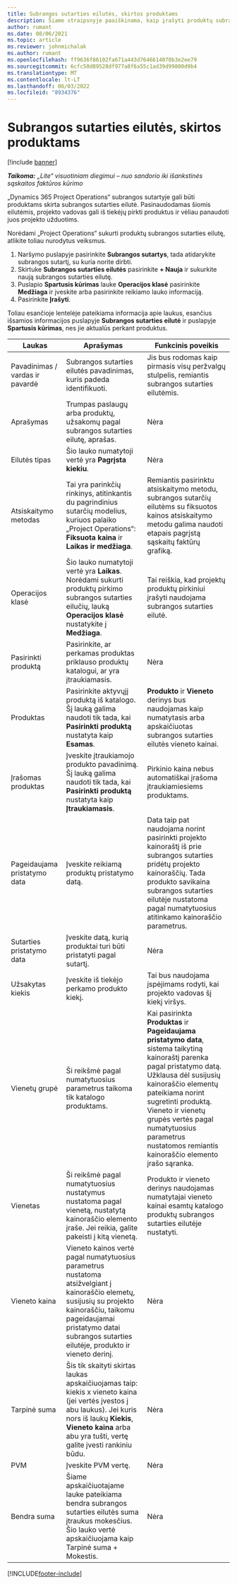 ```yaml
---
title: Subrangos sutarties eilutės, skirtos produktams
description: Šiame straipsnyje paaiškinama, kaip įrašyti produktų subrangos eilutes ir naudoti įvairius laukus produktų pirkimams iš tiekėjų įrašyti.
author: rumant
ms.date: 08/06/2021
ms.topic: article
ms.reviewer: johnmichalak
ms.author: rumant
ms.openlocfilehash: ff9636f86102fa671a443d7646614070b3e2ee79
ms.sourcegitcommit: 6cfc50d89528df977a8f6a55c1ad39d99800d9b4
ms.translationtype: MT
ms.contentlocale: lt-LT
ms.lasthandoff: 06/03/2022
ms.locfileid: "8934376"
---
```

# <a name="subcontract-lines-for-products"></a>Subrangos sutarties eilutės, skirtos produktams

[!include [banner](../../includes/dataverse-preview.md)]

_**Taikoma:** „Lite“ visuotiniam diegimui – nuo sandorio iki išankstinės sąskaitos faktūros kūrimo_

„Dynamics 365 Project Operations“ subrangos sutartyje gali būti produktams skirta subrangos sutarties eilutė. Pasinaudodamas šiomis eilutėmis, projekto vadovas gali iš tiekėjų pirkti produktus ir vėliau panaudoti juos projekto užduotims.

Norėdami „Project Operations“ sukurti produktų subrangos sutarties eilutę, atlikite toliau nurodytus veiksmus.

1. Naršymo puslapyje pasirinkite **Subrangos sutartys**, tada atidarykite subrangos sutartį, su kuria norite dirbti. 
2. Skirtuke **Subrangos sutarties eilutės** pasirinkite **+ Nauja** ir sukurkite naują subrangos sutarties eilutę.
3. Puslapio **Spartusis kūrimas** lauke **Operacijos klasė** pasirinkite **Medžiaga** ir įveskite arba pasirinkite reikiamo lauko informaciją. 
4. Pasirinkite **Įrašyti**.

Toliau esančioje lentelėje pateikiama informacija apie laukus, esančius išsamios informacijos puslapyje **Subrangos sutarties eilutė** ir puslapyje **Spartusis kūrimas**, nes jie aktualūs perkant produktus.

| Laukas | Aprašymas | Funkcinis poveikis|
| ----- | ----------- | ----------- |
| Pavadinimas / vardas ir pavardė | Subrangos sutarties eilutės pavadinimas, kuris padeda identifikuoti. |Jis bus rodomas kaip pirmasis visų peržvalgų stulpelis, remiantis subrangos sutarties eilutėmis.
| Aprašymas | Trumpas paslaugų arba produktų, užsakomų pagal subrangos sutarties eilutę, aprašas. | Nėra |
| Eilutės tipas | Šio lauko numatytoji vertė yra **Pagrįsta kiekiu**. |Nėra |
| Atsiskaitymo metodas | Tai yra parinkčių rinkinys, atitinkantis du pagrindinius sutarčių modelius, kuriuos palaiko „Project Operations“: **Fiksuota kaina** ir **Laikas ir medžiaga**. | Remiantis pasirinktu atsiskaitymo metodu, subrangos sutarčių eilutėms su fiksuotos kainos atsiskaitymo metodu galima naudoti etapais pagrįstą sąskaitų faktūrų grafiką. |
| Operacijos klasė |Šio lauko numatytoji vertė yra **Laikas**. Norėdami sukurti produktų pirkimo subrangos sutarties eilučių, lauką **Operacijos klasė** nustatykite į **Medžiaga**.  | Tai reiškia, kad projektų produktų pirkiniui įrašyti naudojama subrangos sutarties eilutė. |
| Pasirinkti produktą | Pasirinkite, ar perkamas produktas priklauso produktų katalogui, ar yra įtraukiamasis. |Nėra |
| Produktas | Pasirinkite aktyvųjį produktą iš katalogo. Šį lauką galima naudoti tik tada, kai **Pasirinkti produktą** nustatyta kaip **Esamas**. |**Produkto** ir **Vieneto** derinys bus naudojamas kaip numatytasis arba apskaičiuotas subrangos sutarties eilutės vieneto kainai.
| Įrašomas produktas | Įveskite įtraukiamojo produkto pavadinimą. Šį lauką galima naudoti tik tada, kai **Pasirinkti produktą** nustatyta kaip **Įtraukiamasis**.  |Pirkinio kaina nebus automatiškai įrašoma įtraukiamiesiems produktams.|
| Pageidaujama pristatymo data | Įveskite reikiamą produktų pristatymo datą.| Data taip pat naudojama norint pasirinkti projekto kainoraštį iš prie subrangos sutarties pridėtų projekto kainoraščių. Tada produkto savikaina subrangos sutarties eilutėje nustatoma pagal numatytuosius atitinkamo kainoraščio parametrus. |
| Sutarties pristatymo data | Įveskite datą, kurią produktai turi būti pristatyti pagal sutartį.  |Nėra|
| Užsakytas kiekis | Įveskite iš tiekėjo perkamo produkto kiekį.| Tai bus naudojama įspėjimams rodyti, kai projekto vadovas šį kiekį viršys.|
| Vienetų grupė | Ši reikšmė pagal numatytuosius parametrus taikoma tik katalogo produktams. |Kai pasirinkta **Produktas** ir **Pageidaujama pristatymo data**, sistema taikytiną kainoraštį parenka pagal pristatymo datą. Užklausa dėl susijusių kainoraščio elementų pateikiama norint sugretinti produktą. Vieneto ir vienetų grupės vertės pagal numatytuosius parametrus nustatomos remiantis kainoraščio elemento įrašo sąranka. |
| Vienetas | Ši reikšmė pagal numatytuosius nustatymus nustatoma pagal vienetą, nustatytą kainoraščio elemento įraše. Jei reikia, galite pakeisti į kitą vienetą.| Produkto ir vieneto derinys naudojamas numatytajai vieneto kainai esamtų katalogo produktų subrangos sutarties eilutėje nustatyti. |
| Vieneto kaina | Vieneto kainos vertė pagal numatytuosius parametrus nustatoma atsižvelgiant į kainoraščio elemetų, susijusių su projekto kainoraščiu, taikomu pageidaujamai pristatymo datai subrangos sutarties eilutėje, produkto ir vieneto derinį.  |Nėra |
| Tarpinė suma | Šis tik skaityti skirtas laukas apskaičiuojamas taip: kiekis x vieneto kaina (jei vertės įvestos į abu laukus). Jei kuris nors iš laukų **Kiekis**, **Vieneto kaina** arba abu yra tušti, vertę galite įvesti rankiniu būdu.  |Nėra |
| PVM | Įveskite PVM vertę. |Nėra |
| Bendra suma | Šiame apskaičiuotajame lauke pateikiama bendra subrangos sutarties eilutės suma įtraukus mokesčius. Šio lauko vertė apskaičiuojama kaip Tarpinė suma + Mokestis. |Nėra |


[!INCLUDE[footer-include](../../includes/footer-banner.md)]
